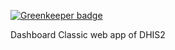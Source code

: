 
[![Greenkeeper badge](https://badges.greenkeeper.io/dhis2/dashboard-app.svg)](https://greenkeeper.io/)

Dashboard Classic web app of DHIS2
